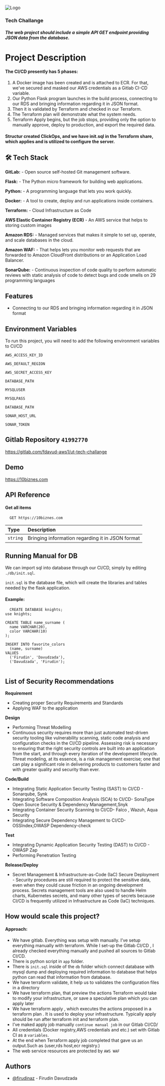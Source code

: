 ![Logo](https://i.ibb.co/YXpVZ8X/landingpage-utrust-logo-2x-1-1.png)

### Tech Challange
##### The web project should include a simple API GET endpoint providing JSON data from the database.
# Project Description


#### The CI/CD presently has 5 phases:

1) A Docker image has been created and is attached to ECR. For that, we've secured and masked our AWS credentials as a Gitlab CI-CD variable.
2) Our Python Flask program launches in the build process, connecting to our RDS and bringing information regarding it in JSON format.
3) Then it is validated by Terraform and checked in our Terraform.
4) The Terraform plan will demonstrate what the system needs.
5) Terraform Apply begins, but the job stops, providing only the option to manually approve, deploy to production, and export the required data.
#### Structur created ClickOps, and we have init.sql in the Terraform share, which applies and is utilized to configure the server.

## 🛠 Tech Stack

**GitLab:**  - Open source self-hosted Git management software.

**Flask:**  - The Python micro framework for building web applications.

**Python:** - A programming language that lets you work quickly.

**Docker:** - A tool to create, deploy and run applications inside containers.

**Terraform:** - Cloud Infrastructure as Code

**AWS Elastic Container Registry (ECR)**  - An AWS service that helps to storing custom images

**Amazon RDS:** - Managed services that makes it simple to set up, operate, and scale databases in the cloud. 

**Amazon WAF:** - That helps lets you monitor web requests that are forwarded to Amazon CloudFront distributions or an Application Load Balancer. 

**SonarQube:** - Continuous inspection of code quality to perform automatic reviews with static analysis of code to detect bugs and code smells on 29 programming languages

## Features

- Connecting to our RDS and bringing information regarding it in JSON format 


## Environment Variables

To run this project, you will need to add the following environment variables to CI/CD 

`AWS_ACCESS_KEY_ID`

`AWS_DEFAULT_REGION`

`AWS_SECRET_ACCESS_KEY`

`DATABASE_PATH`

`MYSQLUSER`

`MYSQLPASS`

`DATABASE_PATH`

`SONAR_HOST_URL`

`SONAR_TOKEN`

## Gitlab Repository `41992770`
https://gitlab.com/fdavud-aws1/ut-tech-challange

## Demo

https://10biznes.com


## API Reference

#### Get all items

```
  GET https://10biznes.com
```

| Type     | Description                |
| :------- | :------------------------- |
| `string` |  Bringing information regarding it in JSON format |





## Running Manual for DB

We can import sql into database through our CI/CD, simply by editing `./db/init.sql`.

`init.sql` is the database file, which will create the libraries and tables needed by the flask application.

#### Example: 
```
  CREATE DATABASE knights;
use knights;

CREATE TABLE name_surname (
  name VARCHAR(20),
  color VARCHAR(10)
);

INSERT INTO favorite_colors
  (name, surname)
VALUES
  ('Firudin', 'Davudzada'),
  ('Davudzada', 'Firudin');


```

## List of Security Recommendations

**Requirement**
- Creating proper Security Requirements and Standards
- Applying WAF to the application

**Design**
- Performing Threat Modelling
- Continuous security requires more than just automated test-driven security tooling like vulnerability scanning, static code analysis and configuration checks in the CI/CD pipeline. Assessing risk is necessary to ensuring that the right security controls are built into an application from the start, and through every iteration of the development lifecycle. Threat modeling, at its essence, is a risk management exercise; one that can play a significant role in delivering products to customers faster and with greater quality and security than ever.

**Code/Build**
- Integrating Static Application Security Testing (SAST) to CI/CD - Sonarqube, Synk
- Integrating Software Composition Analysis (SCA) to CI/CD- SonaType Open Source Security & Dependency Management,Snyk
- Integrating Container Security Scanning to CI/CD- Falco , Wazuh, Aqua Security
- Integrating Secure Dependency Management to CI/CD- OSSIndex,OWASP Dependency-check

**Test**
- Integrating Dynamic Application Security Testing (DAST) to CI/CD -  OWASP Zap
- Performing Penetration Testing

**Release/Deploy**
- Secret Management & Infrastructure-as-Code (IaC) Secure Deployment - Security procedures are still required to protect the sensitive data, even when they could cause friction in an ongoing development process. Secrets management tools are also used to handle Helm charts, Kubernetes secrets, and many other types of secrets because CI/CD is frequently utilized in Infrastructure as Code (IaC) techniques.

## How would scale this project?

#### Approach: 

- We have gitlab. Everything was setup with manually. I’ve setup everything manually with terraform. While I set-up the Gitlab CI/CD , I already checked everything manually and pushed all sources to Gitlab CI/CD. 
- There is python script in `app` folder. 
- There  is `init.sql` inside of the `db` folder which connect database with mysql dump and deploying required information to database that helps python can read that information from database.
- We have terraform validate, it help us to validates the configuration files in a directory
- We have terraform plan, that preview the actions Terraform would take to modify your infrastructure, or save a speculative plan which you can apply later
- We have terraform apply , which executes the actions proposed in a terraform plan . It is used to deploy your infrastructure. Typically apply should be run after terraform init and terraform plan.
- I’ve maked apply job manually `continue manual job` in our Gitlab CI/CD/
- All credentials (Docker registry,AWS credentials and etc.) set with Gitlab CI as a `variables`. 
- At the end when Terraform apply job completed that gave us an output.Such as (user,rds host,ecr registry.)
- The web service resources are  protected by `AWS WAF`

## Authors

- [@firudinaz](https://github.com/firudinaz) - Firudin Davudzada

 
